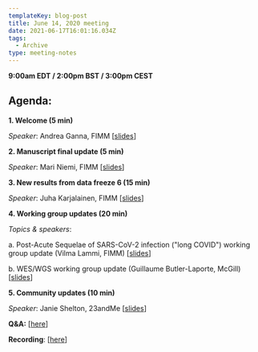 ```yaml
---
templateKey: blog-post
title: June 14, 2020 meeting
date: 2021-06-17T16:01:16.034Z
tags:
  - Archive
type: meeting-notes
---
```

**9:00am EDT / 2:00pm BST / 3:00pm CEST**

## Agenda:

**1. Welcome (5 min)**

*Speaker*: Andrea Ganna, FIMM [[slides](https://drive.google.com/file/d/1nMr_9_YDEreiaHYIGix-IhvBXeML5YEl/view?usp=sharing)]

**2. Manuscript final update (5 min)**

*Speaker*: Mari Niemi, FIMM [[slides](https://drive.google.com/file/d/1PUcUicQMuN1pUIYQIwXk0IsVMNOFu1f8/view?usp=sharing)]

**3. New results from data freeze 6 (15 min)**

*Speaker*: Juha Karjalainen, FIMM [[slides](https://drive.google.com/file/d/1E405grepmSQr3fs_6fNhYVb9bpzKaHMQ/view?usp=sharing)]

**4. Working group updates (20 min)**

*Topics & speakers*:

a. Post-Acute Sequelae of SARS-CoV-2 infection ("long COVID") working group update (Vilma Lammi, FIMM) [[slides](https://drive.google.com/file/d/17s0nfRjIS3TTCu8GgnqrCSKIXCHVoKRs/view?usp=sharing)]

b. WES/WGS working group update (Guillaume Butler-Laporte, McGill) [[slides](https://drive.google.com/file/d/1OqBJjHWCghSUAAKFs60nKDXYjj4TDXQ4/view?usp=sharing)]

**5. Community updates (10 min)**

*Speaker*: Janie Shelton, 23andMe [[slides](https://drive.google.com/file/d/1Vi0pFqYh87my6EnYLBthsc-r58eBgT_e/view?usp=sharing)]



**Q&A:** [[here](https://docs.google.com/spreadsheets/d/1m8H9cTQTqHo8CMks4BgHqIHs6xX9cWEurktdVJ4wG-w/edit?usp=sharing)]

**Recording**: [[here](https://drive.google.com/file/d/13v4pkO_9OuotcHbwckYFW7lowNwEPV5Q/view?usp=sharing)]